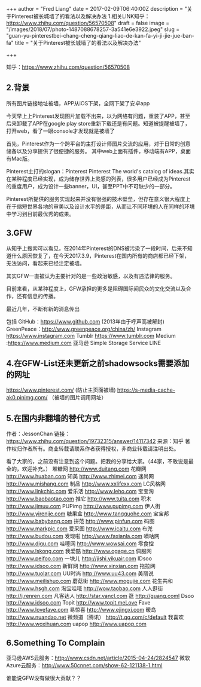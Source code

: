 +++
author = "Fred Liang"
date = 2017-02-09T06:40:00Z
description = "关于Pinterest被长城墙了的看法以及解决办法 1.相关LINK知乎：https://www.zhihu.com/question/56570508"
draft = false
image = "/images/2018/07/photo-1487088678257-3a541e6e3922.jpeg"
slug = "guan-yu-pinterestbei-chang-cheng-qiang-liao-de-kan-fa-yi-ji-jie-jue-ban-fa"
title = "关于Pinterest被长城墙了的看法以及解决办法"

+++

知乎：https://www.zhihu.com/question/56570508

## 2.背景
所有图片链接地址被墙，APP从iOS下架，全网下架了安卓app

今天早上上Pinterest发现图片加载不出来，以为网络有问题，重装了APP，甚至后来卸载了APP在google play store重新下载还是有问题。知道被提醒被墙了，打开web，看了一眼console才发现就是被墙了

首先，Pinterest作为一个跨平台的主打设计师图片交流的应用，对于日常的创意储备以及分享提供了很便捷的服务。
其中web上面有插件，移动端有APP，桌面有Mac版。

Pinterest主打的slogan：Pinterest Pinterest The world's catalog of ideas.其实在某种程度已经实现，成为储存世界上灵感的列表，很多用户已经成为Pinterest的重度用户，成为设计一些banner，UI，甚至PPT中不可缺少的一部分。

Pinterest所提供的服务实现起来并没有很强的技术壁垒，但存在意义很大程度上在于缩短世界各地的审美以及设计水平的差距，从而让不同环境的人在同样的环境中学习到目前最优秀的成果。

## 3.GFW
从知乎上搜索可以看见，在2014年Pinterest的DNS被污染了一段时间，后来不知道什么原因恢复了，在今天2017.3.9，Pinterest在国内所有的商店都已经下架，无法访问，看起来已经注定被墙。

其实GFW一直被认为主要针对的是一些政治敏感，以及有违法律的服务。

目前来看，从某种程度上，GFW承担的更多是阻碍国际间民众的文化交流以及合作，还有信息的传播。

最近几年，不断有新的消息传出

包括
GitHub：https://www.github.com (2013年由于呼声高被解封)
GreenPeace：http://www.greenpeace.org/china/zh/
Instagram https://www.instagram.com
Tumblr https://www.tumblr.com
Medium :https://www.medium.com
亚马逊 Simple Storage Service
LINE

## 4.在GFW-List还未更新之前shadowsocks需要添加的网址
https://www.pinterest.com/ (防止主页面被墙)
https://s-media-cache-ak0.pinimg.com/ （被墙的图片调用网址）

## 5.在国内非翻墙的替代方式
作者：JessonChan
链接：https://www.zhihu.com/question/19732315/answer/14117342
来源：知乎
著作权归作者所有。商业转载请联系作者获得授权，非商业转载请注明出处。

看了大家的，之前没有注意到这个问题。把我的分享给大家。（44家，不敢说是最全的，欢迎补充。）
堆糖网 http://www.duitang.com
花瓣网 http://www.huaban.com
知美 http://www.zhimei.com
迷尚网 http://www.mishang.com
制品 http://www.xxlifexx.com
LC风格网 http://www.linkchic.com
爱乐活 http://www.leho.com
宝宝淘 http://www.baobaotao.com
推它 http://www.tuita.com
积木 http://www.jimuu.com
PUPimg http://www.pupimg.com
伊人街 http://www.yirenjie.com
糖果盒 http://www.tangguohe.com
宝宝邦 http://www.babybang.com
拼范 http://www.pinfun.com
码图 http://www.markpic.com
爱采图 http://www.icaitu.com
布兜 http://www.budou.com
发现啦 http://www.faxianla.com
嘀咕网 http://www.digu.com
哇噻网 http://www.wowsai.com
零食控 http://www.lskong.com
我爱酷 http://www.ogage.cn
佩服网 http://www.peifoo.com
一块儿 http://jishi.yikuair.com
IDsoo http://www.idsoo.com
新鲜网 http://www.xinxian.com
拖拉网 http://www.tuolar.com
UU时尚 http://www.uu43.com
美丽说 http://www.meilishuo.com
蘑菇街 http://www.mogujie.com
花生共和 http://www.hsgh.com
淘宝哇哦 http://wow.taobao.com
人人逛街 http://j.renren.com
凡客达人 http://star.vancl.com
逛 http://guang.comI
Dsoo http://www.idsoo.com
Topit http://www.topit.meLove
Fave http://www.lovefave.com
易惊喜 http://www.ejingxi.com
暖岛 http://www.nuandao.net
微频道（腾讯） http://t.qq.com/c/default
我喜欢 http://www.woxihuan.com
uapop http://www.uapop.com

## 6.Something To Complain
亚马逊AWS云服务：http://www.csdn.net/article/2015-04-24/2824547
微软Azure云服务：http://www.50cnnet.com/show-62-121138-1.html

谁能说GFW没有做很大贡献？？


